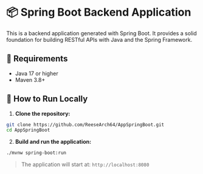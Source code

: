 # 📦 Spring Boot Backend Application

This is a backend application generated with Spring Boot. It provides a solid foundation for building RESTful APIs with Java and the Spring Framework.

## 🔧 Requirements

- Java 17 or higher
- Maven 3.8+

## 🚀 How to Run Locally

1. **Clone the repository:**

```bash
git clone https://github.com/ReeseArch64/AppSpringBoot.git
cd AppSpringBoot
````

2. **Build and run the application:**

```bash
./mvnw spring-boot:run
```

> The application will start at: `http://localhost:8080`
